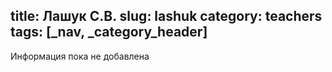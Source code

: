 title: Лашук С.В.
slug: lashuk
category: teachers
tags: [_nav, _category_header]
---

Информация пока не добавлена
